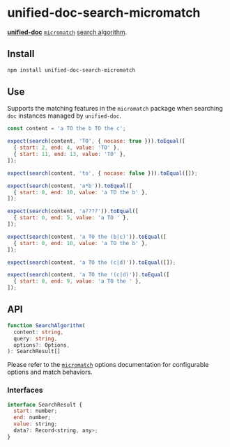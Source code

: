 # unified-doc-search-micromatch

[**unified-doc**][unified-doc] [`micromatch`][micromatch] [search algorithm][search-algorithm].

## Install

```sh
npm install unified-doc-search-micromatch
```

## Use

Supports the matching features in the `micromatch` package when searching `doc` instances managed by `unified-doc`.

```js
const content = 'a TO the b TO the c';

expect(search(content, 'TO', { nocase: true })).toEqual([
  { start: 2, end: 4, value: 'TO' },
  { start: 11, end: 13, value: 'TO' },
]);

expect(search(content, 'to', { nocase: false })).toEqual([]);

expect(search(content, 'a*b')).toEqual([
  { start: 0, end: 10, value: 'a TO the b' },
]);

expect(search(content, 'a????')).toEqual([
  { start: 0, end: 5, value: 'a TO ' },
]);

expect(search(content, 'a TO the (b|c)')).toEqual([
  { start: 0, end: 10, value: 'a TO the b' },
]);

expect(search(content, 'a TO the (c|d)')).toEqual([]);

expect(search(content, 'a TO the !(c|d)')).toEqual([
  { start: 0, end: 9, value: 'a TO the ' },
]);

```

## API

```ts
function SearchAlgorithm(
  content: string,
  query: string,
  options?: Options,
): SearchResult[]
```

Please refer to the [`micromatch`][micromatch] options documentation for configurable options and match behaviors.

### Interfaces

```js
interface SearchResult {
  start: number;
  end: number;
  value: string;
  data?: Record<string, any>;
}
```

<!-- Links -->
[micromatch]: https://github.com/micromatch/micromatch
[unified-doc]: https://github.com/unified-doc/unified-doc
[search-algorithm]: https://github.com/unified-doc/unified-doc/blob/main/spec.md#search-algorithm
